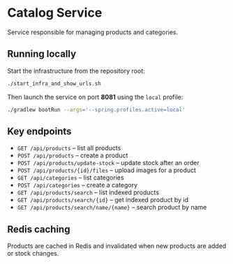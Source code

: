 # Catalog Service

Service responsible for managing products and categories.

## Running locally

Start the infrastructure from the repository root:

```bash
./start_infra_and_show_urls.sh
```

Then launch the service on port **8081** using the `local` profile:

```bash
./gradlew bootRun --args='--spring.profiles.active=local'
```

## Key endpoints

- `GET /api/products` – list all products
- `POST /api/products` – create a product
- `POST /api/products/update-stock` – update stock after an order
- `POST /api/products/{id}/files` – upload images for a product
- `GET /api/categories` – list categories
- `POST /api/categories` – create a category
- `GET /api/products/search` – list indexed products
- `GET /api/products/search/{id}` – get indexed product by id
- `GET /api/products/search/name/{name}` – search product by name

## Redis caching

Products are cached in Redis and invalidated when new products are added or stock changes.
